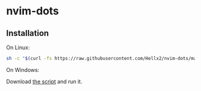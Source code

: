 # nvim-dots

## Installation

On Linux:
```bash
sh -c "$(curl -fs https://raw.githubusercontent.com/Hellx2/nvim-dots/main/install-scripts/linux.sh)"
```

On Windows:

Download [the script](install-scripts/windows.ps1) and run it.
